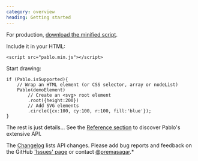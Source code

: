 ```yaml
--- 
category: overview
heading: Getting started
---
```


For production, <a href="https://github.com/downloads/dharmafly/pablo/pablo.min.js" target="_blank">download the minified script</a>.

Include it in your HTML:

	<script src="pablo.min.js"></script>

Start drawing:

	if (Pablo.isSupported){
		// Wrap an HTML element (or CSS selector, array or nodeList)
		Pablo(demoElement)
			// Create an <svg> root element
			.root({height:200})
			// Add SVG elements
			.circle({cx:100, cy:100, r:100, fill:'blue'});
	}

The rest is just details...
See the [Reference section][reference] to discover Pablo's extensive API.

The [Changelog][pablo-changelog] lists API changes. Please add bug reports and feedback on the GitHub ['Issues' page][pablo-issues] or contact [@premasagar][prem-twitter].*

[reference]: reference/
[pablo-issues]: https://github.com/dharmafly/pablo/issues
[pablo-changelog]: http://pablojs.com/details/#changelog
[prem-twitter]: https://twitter.com/premasagar